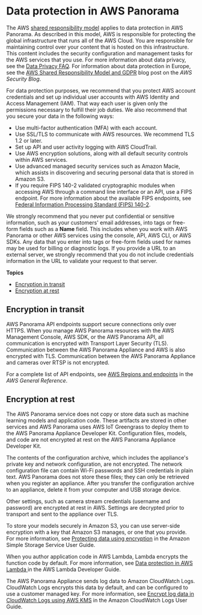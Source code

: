 # Data protection in AWS Panorama<a name="security-dataprotection"></a>

The AWS [shared responsibility model](http://aws.amazon.com/compliance/shared-responsibility-model/) applies to data protection in AWS Panorama\. As described in this model, AWS is responsible for protecting the global infrastructure that runs all of the AWS Cloud\. You are responsible for maintaining control over your content that is hosted on this infrastructure\. This content includes the security configuration and management tasks for the AWS services that you use\. For more information about data privacy, see the [Data Privacy FAQ](http://aws.amazon.com/compliance/data-privacy-faq)\. For information about data protection in Europe, see the [AWS Shared Responsibility Model and GDPR](http://aws.amazon.com/blogs/security/the-aws-shared-responsibility-model-and-gdpr/) blog post on the *AWS Security Blog*\.

For data protection purposes, we recommend that you protect AWS account credentials and set up individual user accounts with AWS Identity and Access Management \(IAM\)\. That way each user is given only the permissions necessary to fulfill their job duties\. We also recommend that you secure your data in the following ways:
+ Use multi\-factor authentication \(MFA\) with each account\.
+ Use SSL/TLS to communicate with AWS resources\. We recommend TLS 1\.2 or later\.
+ Set up API and user activity logging with AWS CloudTrail\.
+ Use AWS encryption solutions, along with all default security controls within AWS services\.
+ Use advanced managed security services such as Amazon Macie, which assists in discovering and securing personal data that is stored in Amazon S3\.
+ If you require FIPS 140\-2 validated cryptographic modules when accessing AWS through a command line interface or an API, use a FIPS endpoint\. For more information about the available FIPS endpoints, see [Federal Information Processing Standard \(FIPS\) 140\-2](http://aws.amazon.com/compliance/fips/)\.

We strongly recommend that you never put confidential or sensitive information, such as your customers' email addresses, into tags or free\-form fields such as a **Name** field\. This includes when you work with AWS Panorama or other AWS services using the console, API, AWS CLI, or AWS SDKs\. Any data that you enter into tags or free\-form fields used for names may be used for billing or diagnostic logs\. If you provide a URL to an external server, we strongly recommend that you do not include credentials information in the URL to validate your request to that server\.

**Topics**
+ [Encryption in transit](#security-privacy-intransit)
+ [Encryption at rest](#security-privacy-atrest)

## Encryption in transit<a name="security-privacy-intransit"></a>

AWS Panorama API endpoints support secure connections only over HTTPS\. When you manage AWS Panorama resources with the AWS Management Console, AWS SDK, or the AWS Panorama API, all communication is encrypted with Transport Layer Security \(TLS\)\. Communication between the AWS Panorama Appliance and AWS is also encrypted with TLS\. Communication between the AWS Panorama Appliance and cameras over RTSP is not encrypted\.

For a complete list of API endpoints, see [AWS Regions and endpoints](https://docs.aws.amazon.com/general/latest/gr/rande.html) in the *AWS General Reference*\.

## Encryption at rest<a name="security-privacy-atrest"></a>

The AWS Panorama service does not copy or store data such as machine learning models and application code\. These artifacts are stored in other services and AWS Panorama uses AWS IoT Greengrass to deploy them to the AWS Panorama Appliance Developer Kit\. Configuration files, models, and code are not encrypted at rest on the AWS Panorama Appliance Developer Kit\.

The contents of the configuration archive, which includes the appliance's private key and network configuration, are not encrypted\. The network configuration file can contain Wi\-Fi passwords and SSH credentials in plain text\. AWS Panorama does not store these files; they can only be retrieved when you register an appliance\. After you transfer the configuration archive to an appliance, delete it from your computer and USB storage device\.

Other settings, such as camera stream credentials \(username and password\) are encrypted at rest in AWS\. Settings are decrypted prior to transport and sent to the appliance over TLS\.

To store your models securely in Amazon S3, you can use server\-side encryption with a key that Amazon S3 manages, or one that you provide\. For more information, see [Protecting data using encryption](https://docs.aws.amazon.com/AmazonS3/latest/dev/UsingEncryption.html) in the Amazon Simple Storage Service User Guide\.

When you author application code in AWS Lambda, Lambda encrypts the function code by default\. For more information, see [Data protection in AWS Lambda ](https://docs.aws.amazon.com/lambda/latest/dg/security-dataprotection.html) in the AWS Lambda Developer Guide\.

The AWS Panorama Appliance sends log data to Amazon CloudWatch Logs\. CloudWatch Logs encrypts this data by default, and can be configured to use a customer managed key\. For more information, see [Encrypt log data in CloudWatch Logs using AWS KMS](https://docs.aws.amazon.com/AmazonCloudWatch/latest/logs/encrypt-log-data-kms.html) in the Amazon CloudWatch Logs User Guide\.